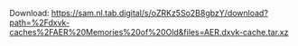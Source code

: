 Download: https://sam.nl.tab.digital/s/oZRKz5So2B8gbzY/download?path=%2Fdxvk-caches%2FAER%20Memories%20of%20Old&files=AER.dxvk-cache.tar.xz
